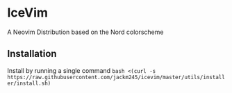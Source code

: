 # IceVim
 A Neovim Distribution based on the Nord colorscheme

## Installation

Install by running a single command
`bash <(curl -s https://raw.githubusercontent.com/jackm245/icevim/master/utils/installer/install.sh)`

